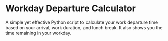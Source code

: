 # Workday Departure Calculator

A simple yet effective Python script to calculate your work departure time based on your arrival, work duration, and lunch break. It also shows you the time remaining in your workday.
